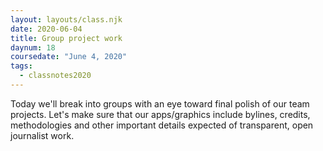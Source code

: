 ```yaml
---
layout: layouts/class.njk
date: 2020-06-04
title: Group project work
daynum: 18
coursedate: "June 4, 2020"
tags:
  - classnotes2020
---
```


Today we'll break into groups with an eye toward final polish of our team projects. Let's make sure that our apps/graphics include bylines, credits, methodologies and other important details expected of transparent, open journalist work.
